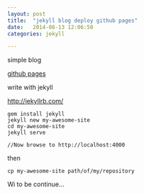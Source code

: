 ```yaml
---
layout: post
title:  "jekyll blog deploy github pages"
date:   2014-06-13 12:06:50
categories: jekyll

---
```

simple blog

[github pages](https://pages.github.com/)

write with jekyll

http://jekyllrb.com/

	gem install jekyll
	jekyll new my-awesome-site
	cd my-awesome-site
	jekyll serve
	
	//Now browse to http://localhost:4000
	

then

	cp my-awesome-site path/of/my/repository
Wi
to be continue...